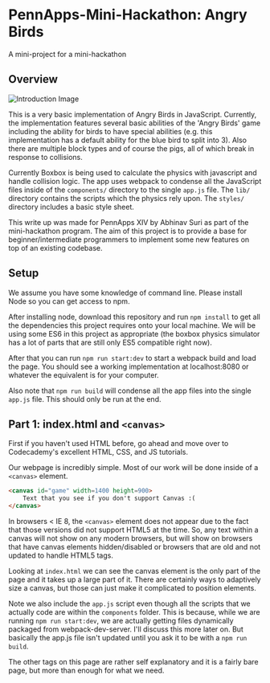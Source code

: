 # PennApps-Mini-Hackathon: Angry Birds

A mini-project for a mini-hackathon


## Overview

![Introduction Image]('./assets/README/intro.png')

This is a very basic implementation of Angry Birds in JavaScript. Currently, the implementation features several basic abilities of the 'Angry Birds' game including the ability for birds to have special abilities (e.g. this implementation has a default ability for the blue bird to split into 3). Also there are multiple block types and of course the pigs, all of which break in response to collisions. 

Currently Boxbox is being used to calculate the physics with javascript and handle collision logic. The app uses webpack to condense all the JavaScript files inside of the `components/` directory to the single `app.js` file. The `lib/` directory contains the scripts which the physics rely upon. The `styles/` directory includes a basic style sheet.

This write up was made for PennApps XIV by Abhinav Suri as part of the mini-hackathon program. The aim of this project is to provide a base for beginner/intermediate programmers to implement some new features on top of an existing codebase.

## Setup

We assume you have some knowledge of command line. Please install Node so you can get access to npm. 

After installing node, download this repository and run `npm install` to get all the dependencies this project requires onto your local machine. We will be using some ES6 in this project as appropriate (the boxbox physics simulator has a lot of parts that are still only ES5 compatible right now). 

After that you can run `npm run start:dev` to start a webpack build and load the page. You should see a working implementation at localhost:8080 or whatever the equivalent is for your computer.

Also note that `npm run build` will condense all the app files into the single `app.js` file. This should only be run at the end.

## Part 1: index.html and `<canvas>`

First if you haven't used HTML before, go ahead and move over to Codecademy's excellent HTML, CSS, and JS tutorials. 

Our webpage is incredibly simple. Most of our work will be done inside of a `<canvas>` element.

```html
<canvas id="game" width=1400 height=900>
    Text that you see if you don't support Canvas :(
</canvas>
```
In browsers < IE 8, the `<canvas>` element does not appear due to the fact that those versions did not support HTML5 at the time. So, any text within a canvas will not show on any modern browsers, but will show on browsers that have canvas elements hidden/disabled or browsers that are old and not updated to handle HTML5 tags.

Looking at `index.html` we can see the canvas element is the only part of the page and it takes up a large part of it. There are certainly ways to adaptively size a canvas, but those can just make it complicated to position elements. 

Note we also include the `app.js` script even though all the scripts that we actually code are within the `components` folder. This is because, while we are running `npm run start:dev`, we are actually getting files dynamically packaged from webpack-dev-server. I'll discuss this more later on. But basically the app.js file isn't updated until you ask it to be with a `npm run build`.

The other tags on this page are rather self explanatory and it is a fairly bare page, but more than enough for what we need.

